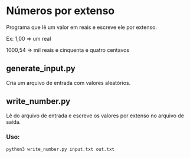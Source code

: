 # Números por extenso
Programa que lê um valor em reais e escreve ele por extenso.

Ex: 
1,00 => um real

1000,54 => mil reais e cinquenta e quatro centavos

## generate_input.py 
Cria um arquivo de entrada com valores aleatórios.

## write_number.py
Lê do arquivo de entrada e escreve os valores por extenso no arquivo de saída.
### Uso:

~~~
python3 write_number.py input.txt out.txt
~~~
